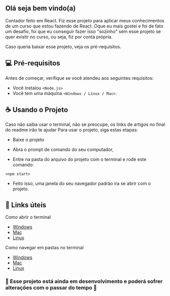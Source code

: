 <h2>Olá seja bem vindo(a)</h2>
<p>Contador feito em React.
Fiz esse projeto para aplicar meus conhecimentos de um curso que estou fazendo de React. Oque eu mais gostei e foi de fato um desafio, foi que eu conseguir fazer isso "sozinho" sem esse projeto se quer existir no curso, ou seja, fiz por conta própria.</p>

Caso queria baixar esse projeto, veja os pré-requisitos.
## 💻 Pré-requisitos

Antes de começar, verifique se você atendeu aos seguintes requisitos:
* Você instalou  `<Node.js>`
* Você tem uma máquina `<Windows / Linux / Mac>`.

## ☕ Usando o Projeto
Caso não saiba usar o terminal, não se preocupe, os links de artigos no final do readme irão te ajudar
Para usar o projeto, siga estas etapas:


* Baixe o projeto

* Abra o prompt de comando do seu computador,

* Entre na pasta do arquivo do projeto com o terminal e rode este comando:

```
<npm start>
```
* Feito isso, uma janela do seu navegador padrão ira se abrir com o projeto.

## 🔗 Links úteis
Como abrir o terminal
* [Windows](https://www.dell.com/support/kbdoc/pt-br/000130703/o-prompt-what-it-is-and-how-to-use-it-on-a-dell-system)
* [Mac](https://support.apple.com/pt-br/guide/terminal/apd5265185d-f365-44cb-8b09-71a064a42125/mac)
* [Linux](https://pt.wikihow.com/Abrir-uma-Janela-do-Terminal-no-Ubuntu)

Como navegar em pastas no terminal
* [Windows](https://medium.com/@adsonrocha/como-abrir-e-navegar-entre-pastas-com-o-prompt-de-comandos-do-windows-10-68750eae8f47)
* [Mac](http://ptcomputador.com/Sistemas/mac-os/206761.html#:~:text=Como%20navegar%20um%20Mac%20atrav%C3%A9s%20do%20terminal&text=Abra%20o%20programa%20%22Terminal%22%20na%20pasta%20%22Utilit%C3%A1rios%22%20.&text=%22ls%22%20sem%20aspas%20%2C%20em,os%20arquivos%20no%20diret%C3%B3rio%20atual%20.&text=%22%20ls%20%2Fcaminho%20%2Fpara%20%2F,os%20arquivos%20no%20diret%C3%B3rio%20desejado%20.)
* [Linux](https://neyntutors.com.br/2017/02/11/como-navegar-entre-os-diretorios-do-linux/)


<h3>🚧 Esse projeto está ainda em desenvolvimento e poderá sofrer alterações com o passar do tempo 🚧</h3>
